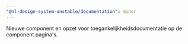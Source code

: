 ```yaml
---
"@nl-design-system-unstable/documentation": minor
---
```


Nieuwe component en opzet voor toegankelijkheidsdocumentatie op de component pagina's.
